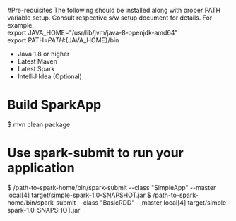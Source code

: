 #Pre-requisites
The following should be installed along with proper PATH variable setup. Consult respective s/w setup document for details.
For example,<br>
export JAVA_HOME="/usr/lib/jvm/java-8-openjdk-amd64"<br>
export PATH=${PATH}:${JAVA_HOME}/bin

- Java 1.8 or higher
- Latest Maven
- Latest Spark
- IntelliJ Idea (Optional)

# Build SparkApp
$ mvn clean package

# Use spark-submit to run your application
$ /path-to-spark-home/bin/spark-submit --class "SimpleApp" --master local[4] target/simple-spark-1.0-SNAPSHOT.jar
$ /path-to-spark-home/bin/spark-submit --class "BasicRDD" --master local[4] target/simple-spark-1.0-SNAPSHOT.jar
